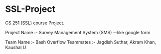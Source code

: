 # SSL-Project
CS 251 (SSL)  course Project.

Project Name :- Survey Management System (SMS)
--like google form

Team Name :- Bash Overflow
Teammates :- Jagdish Suthar, Akram Khan, Kaushal U
